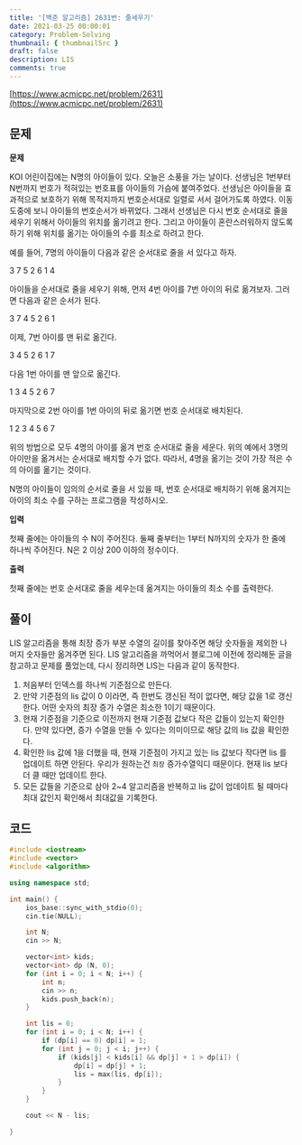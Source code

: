 ```yaml
---
title: '[백준 알고리즘] 2631번: 줄세우기'
date: 2021-03-25 00:00:01
category: Problem-Solving
thumbnail: { thumbnailSrc }
draft: false
description: LIS
comments: true
---
```


[https://www.acmicpc.net/problem/2631](https://www.acmicpc.net/problem/2631)

## 문제

**문제**<br>

KOI 어린이집에는 N명의 아이들이 있다. 오늘은 소풍을 가는 날이다. 선생님은 1번부터 N번까지 번호가 적혀있는 번호표를 아이들의 가슴에 붙여주었다. 선생님은 아이들을 효과적으로 보호하기 위해 목적지까지 번호순서대로 일렬로 서서 걸어가도록 하였다. 이동 도중에 보니 아이들의 번호순서가 바뀌었다. 그래서 선생님은 다시 번호 순서대로 줄을 세우기 위해서 아이들의 위치를 옮기려고 한다. 그리고 아이들이 혼란스러워하지 않도록 하기 위해 위치를 옮기는 아이들의 수를 최소로 하려고 한다.

예를 들어, 7명의 아이들이 다음과 같은 순서대로 줄을 서 있다고 하자.

3 7 5 2 6 1 4

아이들을 순서대로 줄을 세우기 위해, 먼저 4번 아이를 7번 아이의 뒤로 옮겨보자. 그러면 다음과 같은 순서가 된다.

3 7 4 5 2 6 1

이제, 7번 아이를 맨 뒤로 옮긴다.

3 4 5 2 6 1 7

다음 1번 아이를 맨 앞으로 옮긴다.

1 3 4 5 2 6 7

마지막으로 2번 아이를 1번 아이의 뒤로 옮기면 번호 순서대로 배치된다.

1 2 3 4 5 6 7

위의 방법으로 모두 4명의 아이를 옮겨 번호 순서대로 줄을 세운다. 위의 예에서 3명의 아이만을 옮겨서는 순서대로 배치할 수가 없다. 따라서, 4명을 옮기는 것이 가장 적은 수의 아이를 옮기는 것이다.

N명의 아이들이 임의의 순서로 줄을 서 있을 때, 번호 순서대로 배치하기 위해 옮겨지는 아이의 최소 수를 구하는 프로그램을 작성하시오.

**입력**<br>

첫째 줄에는 아이들의 수 N이 주어진다. 둘째 줄부터는 1부터 N까지의 숫자가 한 줄에 하나씩 주어진다. N은 2 이상 200 이하의 정수이다.

**출력**<br>

첫째 줄에는 번호 순서대로 줄을 세우는데 옮겨지는 아이들의 최소 수를 출력한다.

## 풀이

LIS 알고리즘을 통해 최장 증가 부분 수열의 길이를 찾아주면 해당 숫자들을 제외한 나머지 숫자들만 옮겨주면 된다. LIS 알고리즘을 까먹어서 블로그에 이전에 정리해둔 글을 참고하고 문제를 풀었는데, 다시 정리하면 LIS는 다음과 같이 동작한다.

1. 처음부터 인덱스를 하나씩 기준점으로 만든다.
2. 만약 기준점의 lis 값이 0 이라면, 즉 한번도 갱신된 적이 없다면, 해당 값을 1로 갱신한다. 어떤 숫자의 최장 증가 수열은 최소한 1이기 때문이다.
3. 현재 기준점을 기준으로 이전까지 현재 기준점 값보다 작은 값들이 있는지 확인한다. 만약 있다면, 증가 수열을 만들 수 있다는 의미이므로 해당 값의 lis 값을 확인한다.
4. 확인한 lis 값에 1을 더했을 때, 현재 기준점이 가지고 있는 lis 값보다 작다면 lis 를 업데이트 하면 안된다. 우리가 원하는건 `최장` 증가수열익디 때문이다. 현재 lis 보다 더 클 때만 업데이트 한다.
5. 모든 값들을 기준으로 삼아 2~4 알고리즘을 반복하고 lis 값이 업데이트 될 때마다 최대 값인지 확인해서 최대값을 기록한다.

## 코드

```cpp
#include <iostream>
#include <vector>
#include <algorithm>

using namespace std;

int main() {
    ios_base::sync_with_stdio(0);
    cin.tie(NULL);

    int N;
    cin >> N;

    vector<int> kids;
    vector<int> dp (N, 0);
    for (int i = 0; i < N; i++) {
        int n;
        cin >> n;
        kids.push_back(n);
    }

    int lis = 0;
    for (int i = 0; i < N; i++) {
        if (dp[i] == 0) dp[i] = 1;
        for (int j = 0; j < i; j++) {
            if (kids[j] < kids[i] && dp[j] + 1 > dp[i]) {
                dp[i] = dp[j] + 1;
                lis = max(lis, dp[i]);
            }
        }
    }

    cout << N - lis;

}


```
